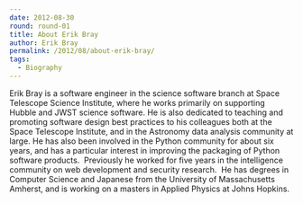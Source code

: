```yaml
---
date: 2012-08-30
round: round-01
title: About Erik Bray
author: Erik Bray
permalink: /2012/08/about-erik-bray/
tags:
  - Biography
---
```

Erik Bray is a software engineer in the science software branch at Space Telescope Science Institute, where he works primarily on supporting Hubble and JWST science software. He is also dedicated to teaching and promoting software design best practices to his colleagues both at the Space Telescope Institute, and in the Astronomy data analysis community at large. He has also been involved in the Python community for about six years, and has a particular interest in improving the packaging of Python software products.  Previously he worked for five years in the intelligence community on web development and security research.  He has degrees in Computer Science and Japanese from the University of Massachusetts Amherst, and is working on a masters in Applied Physics at Johns Hopkins.
